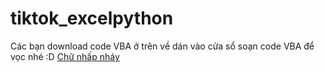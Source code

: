 # tiktok_excelpython
Các bạn download code VBA ở trên về dán vào cửa sổ soạn code VBA để vọc nhé :D
[Chữ nhấp nháy](http://https://github.com/excelpython2022/tiktok_excelpython/blob/main/Chu_Nhap_Nhay.vb)
